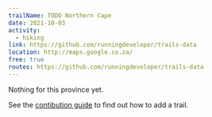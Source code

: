 ```yaml
---
trailName: TODO Northern Cape
date: 2021-10-03
activity:
  - hiking
link: https://github.com/runningdeveloper/trails-data
location: http://maps.google.co.za/
free: true
routes: https://github.com/runningdeveloper/trails-data
---
```


Nothing for this province yet.

See the [contibution guide](CONTRIBUTING.md) to find out how to add a trail.
